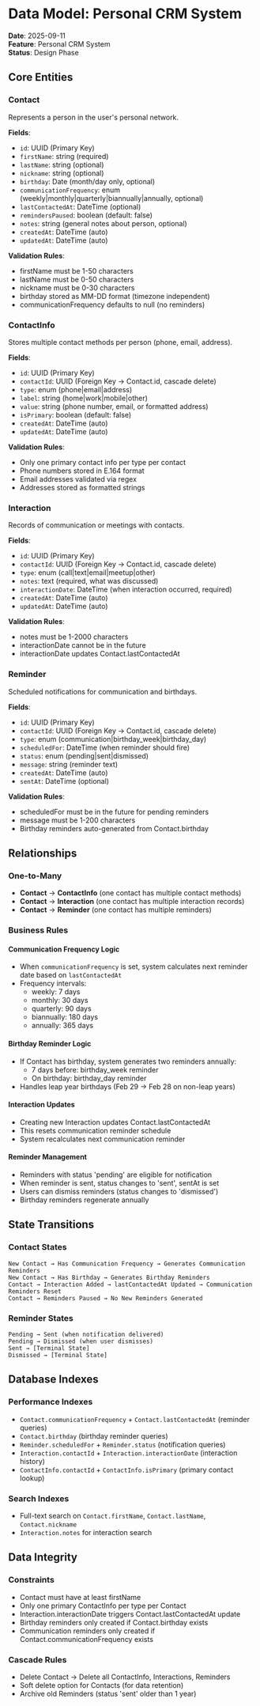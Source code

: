 # Data Model: Personal CRM System

**Date**: 2025-09-11  
**Feature**: Personal CRM System  
**Status**: Design Phase

## Core Entities

### Contact
Represents a person in the user's personal network.

**Fields**:
- `id`: UUID (Primary Key)
- `firstName`: string (required)
- `lastName`: string (optional)
- `nickname`: string (optional)
- `birthday`: Date (month/day only, optional)
- `communicationFrequency`: enum (weekly|monthly|quarterly|biannually|annually, optional)
- `lastContactedAt`: DateTime (optional)
- `remindersPaused`: boolean (default: false)
- `notes`: string (general notes about person, optional)
- `createdAt`: DateTime (auto)
- `updatedAt`: DateTime (auto)

**Validation Rules**:
- firstName must be 1-50 characters
- lastName must be 0-50 characters  
- nickname must be 0-30 characters
- birthday stored as MM-DD format (timezone independent)
- communicationFrequency defaults to null (no reminders)

### ContactInfo
Stores multiple contact methods per person (phone, email, address).

**Fields**:
- `id`: UUID (Primary Key)
- `contactId`: UUID (Foreign Key → Contact.id, cascade delete)
- `type`: enum (phone|email|address)
- `label`: string (home|work|mobile|other)
- `value`: string (phone number, email, or formatted address)
- `isPrimary`: boolean (default: false)
- `createdAt`: DateTime (auto)
- `updatedAt`: DateTime (auto)

**Validation Rules**:
- Only one primary contact info per type per contact
- Phone numbers stored in E.164 format
- Email addresses validated via regex
- Addresses stored as formatted strings

### Interaction
Records of communication or meetings with contacts.

**Fields**:
- `id`: UUID (Primary Key)
- `contactId`: UUID (Foreign Key → Contact.id, cascade delete)
- `type`: enum (call|text|email|meetup|other)
- `notes`: text (required, what was discussed)
- `interactionDate`: DateTime (when interaction occurred, required)
- `createdAt`: DateTime (auto)
- `updatedAt`: DateTime (auto)

**Validation Rules**:
- notes must be 1-2000 characters
- interactionDate cannot be in the future
- interactionDate updates Contact.lastContactedAt

### Reminder
Scheduled notifications for communication and birthdays.

**Fields**:
- `id`: UUID (Primary Key)
- `contactId`: UUID (Foreign Key → Contact.id, cascade delete)
- `type`: enum (communication|birthday_week|birthday_day)
- `scheduledFor`: DateTime (when reminder should fire)
- `status`: enum (pending|sent|dismissed)
- `message`: string (reminder text)
- `createdAt`: DateTime (auto)
- `sentAt`: DateTime (optional)

**Validation Rules**:
- scheduledFor must be in the future for pending reminders
- message must be 1-200 characters
- Birthday reminders auto-generated from Contact.birthday

## Relationships

### One-to-Many
- **Contact** → **ContactInfo** (one contact has multiple contact methods)
- **Contact** → **Interaction** (one contact has multiple interaction records)
- **Contact** → **Reminder** (one contact has multiple reminders)

### Business Rules

#### Communication Frequency Logic
- When `communicationFrequency` is set, system calculates next reminder date based on `lastContactedAt`
- Frequency intervals:
  - weekly: 7 days
  - monthly: 30 days  
  - quarterly: 90 days
  - biannually: 180 days
  - annually: 365 days

#### Birthday Reminder Logic
- If Contact has birthday, system generates two reminders annually:
  - 7 days before: birthday_week reminder
  - On birthday: birthday_day reminder
- Handles leap year birthdays (Feb 29 → Feb 28 on non-leap years)

#### Interaction Updates
- Creating new Interaction updates Contact.lastContactedAt
- This resets communication reminder schedule
- System recalculates next communication reminder

#### Reminder Management
- Reminders with status 'pending' are eligible for notification
- When reminder is sent, status changes to 'sent', sentAt is set
- Users can dismiss reminders (status changes to 'dismissed')
- Birthday reminders regenerate annually

## State Transitions

### Contact States
```
New Contact → Has Communication Frequency → Generates Communication Reminders
New Contact → Has Birthday → Generates Birthday Reminders  
Contact → Interaction Added → lastContactedAt Updated → Communication Reminders Reset
Contact → Reminders Paused → No New Reminders Generated
```

### Reminder States
```
Pending → Sent (when notification delivered)
Pending → Dismissed (when user dismisses)
Sent → [Terminal State]
Dismissed → [Terminal State]
```

## Database Indexes

### Performance Indexes
- `Contact.communicationFrequency` + `Contact.lastContactedAt` (reminder queries)
- `Contact.birthday` (birthday reminder queries)
- `Reminder.scheduledFor` + `Reminder.status` (notification queries)
- `Interaction.contactId` + `Interaction.interactionDate` (interaction history)
- `ContactInfo.contactId` + `ContactInfo.isPrimary` (primary contact lookup)

### Search Indexes
- Full-text search on `Contact.firstName`, `Contact.lastName`, `Contact.nickname`
- `Interaction.notes` for interaction search

## Data Integrity

### Constraints
- Contact must have at least firstName
- Only one primary ContactInfo per type per Contact
- Interaction.interactionDate triggers Contact.lastContactedAt update
- Birthday reminders only created if Contact.birthday exists
- Communication reminders only created if Contact.communicationFrequency exists

### Cascade Rules
- Delete Contact → Delete all ContactInfo, Interactions, Reminders
- Soft delete option for Contacts (for data retention)
- Archive old Reminders (status 'sent' older than 1 year)